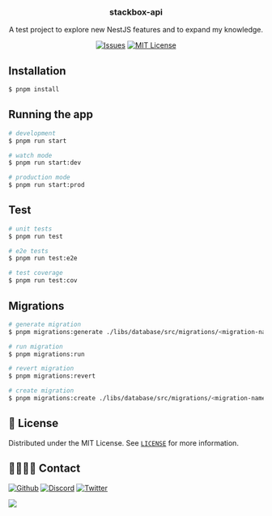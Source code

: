 <a name="readme-top"></a>

<div align="center">
  <h3 align="center">stackbox-api</h3>
  <p align="center">
    A test project to explore new NestJS features and to expand my knowledge.
  </p>
</div>

<div align="center">

[![Issues][issues-shield]][issues-url]
[![MIT License][license-shield]][license-url]

</div>

## Installation

```bash
$ pnpm install
```

## Running the app

```bash
# development
$ pnpm run start

# watch mode
$ pnpm run start:dev

# production mode
$ pnpm run start:prod
```

## Test

```bash
# unit tests
$ pnpm run test

# e2e tests
$ pnpm run test:e2e

# test coverage
$ pnpm run test:cov
```

## Migrations

```bash
# generate migration
$ pnpm migrations:generate ./libs/database/src/migrations/<migration-name>

# run migration
$ pnpm migrations:run

# revert migration
$ pnpm migrations:revert

# create migration
$ pnpm migrations:create ./libs/database/src/migrations/<migration-name>
```

## 📜 License

Distributed under the MIT License. See [`LICENSE`](./LICENSE) for more information.

## 🫱🏽‍🫲🏽 Contact

[![Github][Github]][Github-url]
[![Discord][Discord]][Discord-url]
[![Twitter][Twitter]][Twitter-url]

<div>
    <a href="https://www.buymeacoffee.com/Drischdaan">
        <img src="https://img.buymeacoffee.com/button-api/?text=Buy me a coffee&emoji=&slug=Drischdaan&button_colour=BD5FFF&font_colour=ffffff&font_family=Lato&outline_colour=000000&coffee_colour=FFDD00">
    </a>
</div>

<!-- Variables -->

[issues-shield]: https://img.shields.io/github/issues/Drischdaan/stackbox-api.svg?style=for-the-badge
[issues-url]: https://github.com/Drischdaan/stackbox-api/issues
[license-shield]: https://img.shields.io/github/license/Drischdaan/stackbox-api.svg?style=for-the-badge
[license-url]: https://github.com/Drischdaan/stackbox-api/blob/master/LICENSE.txt

<!-- Frameworks -->

<!-- Socials -->

[Github]: https://skillicons.dev/icons?i=github
[Github-url]: https://github.com/Drischdaan
[Discord]: https://skillicons.dev/icons?i=discord
[Discord-url]: https://discord.com/users/244115221776433152
[Twitter]: https://skillicons.dev/icons?i=twitter
[Twitter-url]: https://twitter.com/Drischdaan

<!-- https://github.com/tandpfun/skill-icons -->
<!-- https://github.com/Ileriayo/markdown-badges -->
